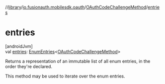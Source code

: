 //[library](../../../index.md)/[io.fusionauth.mobilesdk.oauth](../index.md)/[OAuthCodeChallengeMethod](index.md)/[entries](entries.md)

# entries

[androidJvm]\
val [entries](entries.md): [EnumEntries](https://kotlinlang.org/api/latest/jvm/stdlib/kotlin.enums/-enum-entries/index.html)&lt;[OAuthCodeChallengeMethod](index.md)&gt;

Returns a representation of an immutable list of all enum entries, in the order they're declared.

This method may be used to iterate over the enum entries.
